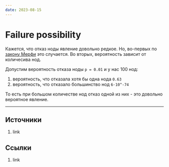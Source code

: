 ```yaml
---
date: 2023-08-15
---
```

# Failure possibility

Кажется, что отказ ноды явление довольно редкое. Но, во-первых по [закону Мерфи](https://ru.wikipedia.org/wiki/%D0%97%D0%B0%D0%BA%D0%BE%D0%BD_%D0%9C%D0%B5%D1%80%D1%84%D0%B8) это случается. Во вторых, вероятность зависит от количесива нод.

Допустим вероятность отказа ноды ```p = 0.01``` и у нас 100 нод:

1. вероятность, что отказала хотя бы одна нода ```0.63```
1. вероятность, что отказало большинство нод ```6·10^-74```

То есть при большом количестве нод отказ одной из них - это довольно вероятное явление.

---

## Источники

1. link

## Ссылки

1. link
